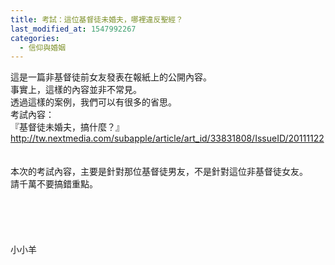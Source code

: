 ```yaml
---
title: 考試：這位基督徒未婚夫，哪裡違反聖經？
last_modified_at: 1547992267
categories:
  - 信仰與婚姻
---
```


這是一篇非基督徒前女友發表在報紙上的公開內容。<br>事實上，這樣的內容並非不常見。<br>透過這樣的案例，我們可以有很多的省思。<br><!--more-->考試內容：<br>『基督徒未婚夫，搞什麼？』<br>http://tw.nextmedia.com/subapple/article/art_id/33831808/IssueID/20111122<br><br><br>本次的考試內容，主要是針對那位基督徒男友，不是針對這位非基督徒女友。<br>請千萬不要搞錯重點。<br><br><br><br><br><br>小小羊<br><br><br><br><br><br><br>
